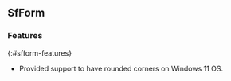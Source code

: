 ## SfForm

### Features
{:#sfform-features} 

* Provided support to have rounded corners on Windows 11 OS. 

